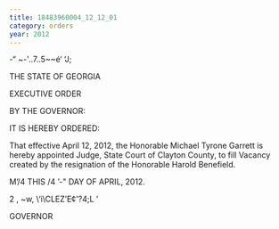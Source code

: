 ```yaml
---
title: 18483960004_12_12_01
category: orders
year: 2012
---
```

    

-“ ~-'..7..5~~é‘ ‘J;

THE STATE OF GEORGIA

EXECUTIVE ORDER

BY THE GOVERNOR:

IT IS HEREBY ORDERED:

That effective April 12, 2012, the Honorable Michael Tyrone
Garrett is hereby appointed Judge, State Court of Clayton
County, to fill Vacancy created by the resignation of the
Honorable Harold Benefield.

M’/4
THIS /4 ’-" DAY OF APRIL, 2012.

2 , ~w,
\‘i\\CLEZ’E¢'?4;L ’ 

GOVERNOR

